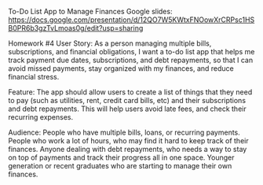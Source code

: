 To-Do List App to Manage Finances
Google slides: 
https://docs.google.com/presentation/d/12QO7W5KWtxFNOowXrCRPsc1HSB0PR6b3gzTvLmoas0g/edit?usp=sharing 


Homework #4
User Story:
As a person managing multiple bills, subscriptions, and financial obligations, I want a to-do list app that helps me track payment due dates, subscriptions, and debt repayments, so that I can avoid missed payments, stay organized with my finances, and reduce financial stress.

Feature: The app should allow users to create a list of things that they need to pay (such as utilities, rent, credit card bills, etc) and their subscriptions and debt repayments. This will help users avoid late fees, and check their recurring expenses.

Audience:
People who have multiple bills, loans, or recurring payments.
People who work a lot of hours, who may find it hard to keep track of their finances.
Anyone dealing with debt repayments, who needs a way to stay on top of payments and track their progress all in one space.
Younger generation or recent graduates who are starting to manage their own finances.